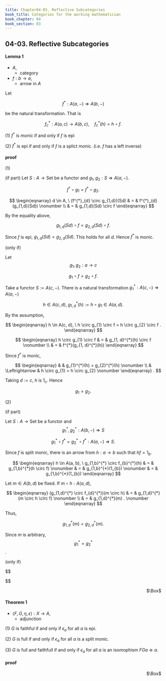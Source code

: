 ```yaml
---
title: Chapter04-03. Reflective Subcategories
book_title: Categories for the working mathematician
book_chapter: 04
book_section: 03
---
```


## 04-03. Reflective Subcategories


#### Lemma 1
- $A$,
    - category
- $f: b \rightarrow a$,
    - arrow in $A$

Let 

$$
    f^{*}: A(a, -) \Rightarrow A(b, -)
$$

be the natural transformation. That is

$$
    f^{*}_{c}: A(a, c) \rightarrow A(b, c),
    \quad
    f^{*}_{c}(h) = h \circ f.
$$

(1) $f^{*}$ is monic if and only if $f$ is epi

(2) $f^{*}$ is epi if and only if $f$ is a splict monic. (i.e. $f$ has a left inverse)

#### proof
(1)

(if part) Let $S: A \rightarrow \mathrm{Set}$ be a functor and $g_{1}, g_{2}: S \Rightarrow A(a, -)$.

$$
    f^{*} \circ g_{1} = f^{*} \circ g_{2}.
$$

$$
\begin{eqnarray}
    d \in A,
    \
    (f^{*}_{d} \circ g_{1,d})(Sd)
    & = &
        f^{*}_{d}(g_{1,d}(Sd))
    \nonumber
    \\
    & = &
        g_{1,d}(Sd) \circ f
\end{eqnarray}
$$

By the equality above,

$$
    g_{1,d}(Sd) \circ f
    = g_{2,d}(Sd) \circ f
    .
$$

Since $f$ is epi, $g_{1, d}(Sd) = g_{2, d}(Sd)$.
This holds for all $d$.
Hence $f^{*}$ is monic.

(only if)

Let $$g_{1}, g_{2}: a \rightarrow c$$

$$
    g_{1} \circ f
    =
    g_{2} \circ f
    .
$$

Take a functor $S := A(c, -)$.
There is a natural transformation $g_{1}^{*}: A(c, -) \Rightarrow A(a, -)$

$$
    h \in A(c, d),
    \
    g_{1, d}^{*}(h)
    :=
    h \circ g_{1} \in A(a, d).
$$

By the assumption,

$$
\begin{eqnarray}
    h \in A(c, d),
    \
    h \circ g_{1} \circ f
    =
    h \circ g_{2} \circ f
    .
\end{eqnarray}
$$

$$
\begin{eqnarray}
    h \circ g_{1} \circ f
    & = &
        g_{1, d}^{*}(h) \circ f
    \nonumber
    \\
    & = &
        f^{*}(g_{1, d}^{*}(h))
\end{eqnarray}
$$

Since $f^{*}$ is monic,

$$
\begin{eqnarray}
    & &
        g_{1}^{*}(h)
        =
        g_{2}^{*}(h)
    \nonumber
    \\
    & \Leftrightarrow &
        h \circ g_{1}
        =
        h \circ g_{2}
    \nonumber
\end{eqnarray}
    .
$$

Taking $d := c$, $h$ is $1_{c}$.
Hence

$$
    g_{1}
    =
    g_{2}
    .
$$

(2)

(if part)

Let $S: A \rightarrow \mathrm{Set}$ be a functor and $$g_{1}^{*}, g_{2}^{*}: A(b, -) \Rightarrow S$$

$$
    g_{1}^{*} \circ f^{*}
    =
    g_{2}^{*} \circ f^{*}: A(a, -) \Rightarrow S
    .
$$

Since $f$ is split monic, there is an arrow from $h: a \rightarrow b$ such that $h f = 1_{b}$.

$$
\begin{eqnarray}
    h \in A(a, b),
    \
    g_{1,b}^{*} \circ f_{b}^{*}(h)
    & = &
        g_{1,b}^{*}(h \circ f)
    \nonumber
    & = &
        g_{1,b}^{*}(1_{b})
    \nonumber
    & = &
        g_{1,b}^{*}(1_{b})
\end{eqnarray}
$$

Let $m \in A(b, d)$ be fixed.
If $m \circ h: A(a, d)$,

$$
\begin{eqnarray}
    (g_{1,d}^{*} \circ f_{d}^{*})(m \circ h)
    & = &
        g_{1,d}^{*}(m \circ h \circ f)
    \nonumber
    \\
    & = &
        g_{1,d}^{*}(m)
    .
    \nonumber
\end{eqnarray}
$$

Thus,

$$
    g_{1,d}^{*}(m)
    =
    g_{2,d}^{*}(m)
    .
$$

Since $m$ is arbitrary, $$g_{1}^{*} = g_{2}^{*}$$.

(only if)

$$

$$

<div class="QED" style="text-align: right">$\Box$</div>

#### Theorem 1
- $\langle F, G, \eta, \epsilon \rangle: X \rightarrow A$,
    - adjunction

(1) $G$ is faithful if and only if $\epsilon_{a}$ for all $a$ is epi.

(2) $G$ is full if and only if $\epsilon_{a}$ for all $a$ is a split monic.

(3) $G$ is full and faithfull if and only if $\epsilon_{a}$ for all $a$ is an isomophism $FGa \cong a$.

#### proof

<div class="QED" style="text-align: right">$\Box$</div>
